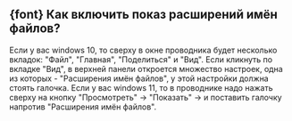 ## {font} Как включить показ расширений имён файлов?
Если у вас windows 10, то сверху в окне проводника будет несколько вкладок: "Файл", "Главная", "Поделиться" и "Вид". Если кликнуть по вкладке "Вид", в верхней панели откроется множество настроек, одна из которых - "Расширения имён файлов", у этой настройки должна стоять галочка. Если у вас windows 11, то в проводнике надо нажать сверху на кнопку "Просмотреть" -> "Показать" -> и поставить галочку напротив "Расширения имён файлов".